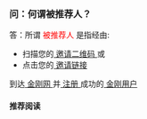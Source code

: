 ### 问：何谓被推荐人？
答：所谓<font color="Red"> 被推荐人 </font>是指经由:
- 扫描您的[ 邀请二维码 ](https://a2zitpro.github.io/web/邀请二维码-推荐人) 或
- 点击您的[ 邀请链接 ](https://a2zitpro.github.io/web/邀请链接-推荐人)

到达[ 金刚网 ](https://a2zitpro.github.io/web/kksitecn)并[ 注册 ](https://a2zitpro.github.io/web/l2_reg)成功的[ 金刚用户 ](https://a2zitpro.github.io/web/kkuser)

#### 推荐阅读
